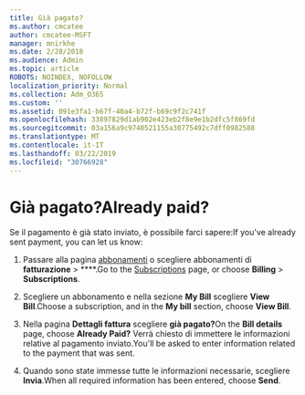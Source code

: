 ```yaml
---
title: Già pagato?
ms.author: cmcatee
author: cmcatee-MSFT
manager: mnirkhe
ms.date: 2/28/2018
ms.audience: Admin
ms.topic: article
ROBOTS: NOINDEX, NOFOLLOW
localization_priority: Normal
ms.collection: Adm_O365
ms.custom: ''
ms.assetid: 091e3fa1-b67f-40a4-b72f-b69c9f2c741f
ms.openlocfilehash: 33897829d1ab902e423eb2f8e9e1b2dfc5f869fd
ms.sourcegitcommit: 03a156a9c9740521155a30775492c7dff0982588
ms.translationtype: MT
ms.contentlocale: it-IT
ms.lasthandoff: 03/22/2019
ms.locfileid: "30766928"
---
```

# <a name="already-paid"></a><span data-ttu-id="c8521-102">Già pagato?</span><span class="sxs-lookup"><span data-stu-id="c8521-102">Already paid?</span></span>

<span data-ttu-id="c8521-103">Se il pagamento è già stato inviato, è possibile farci sapere:</span><span class="sxs-lookup"><span data-stu-id="c8521-103">If you've already sent payment, you can let us know:</span></span>
  
1. <span data-ttu-id="c8521-104">Passare alla pagina [abbonamenti](https://go.microsoft.com/fwlink/p/?linkid=842054) o scegliere abbonamenti di **fatturazione** \> \*\*\*\*.</span><span class="sxs-lookup"><span data-stu-id="c8521-104">Go to the [Subscriptions](https://go.microsoft.com/fwlink/p/?linkid=842054) page, or choose **Billing** \> **Subscriptions**.</span></span>
    
2. <span data-ttu-id="c8521-105">Scegliere un abbonamento e nella sezione **My Bill** scegliere **View Bill**.</span><span class="sxs-lookup"><span data-stu-id="c8521-105">Choose a subscription, and in the **My bill** section, choose **View Bill**.</span></span>
    
3. <span data-ttu-id="c8521-106">Nella pagina **Dettagli fattura** scegliere **già pagato?**</span><span class="sxs-lookup"><span data-stu-id="c8521-106">On the **Bill details** page, choose **Already Paid?**</span></span> <span data-ttu-id="c8521-107">Verrà chiesto di immettere le informazioni relative al pagamento inviato.</span><span class="sxs-lookup"><span data-stu-id="c8521-107">You'll be asked to enter information related to the payment that was sent.</span></span> 
    
4. <span data-ttu-id="c8521-108">Quando sono state immesse tutte le informazioni necessarie, scegliere **Invia**.</span><span class="sxs-lookup"><span data-stu-id="c8521-108">When all required information has been entered, choose **Send**.</span></span>
    

